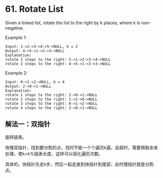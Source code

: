 # 61. Rotate List
Given a linked list, rotate the list to the right by k places, where k is non-negative.

Example 1:
```
Input: 1->2->3->4->5->NULL, k = 2
Output: 4->5->1->2->3->NULL
Explanation:
rotate 1 steps to the right: 5->1->2->3->4->NULL
rotate 2 steps to the right: 4->5->1->2->3->NULL
```
Example 2:
```
Input: 0->1->2->NULL, k = 4
Output: 2->0->1->NULL
Explanation:
rotate 1 steps to the right: 2->0->1->NULL
rotate 2 steps to the right: 1->2->0->NULL
rotate 3 steps to the right: 0->1->2->NULL
rotate 4 steps to the right: 2->0->1->NULL
```
## 解法一：双指针

旋转链表。

快慢双指针，找到要分割的点，找时不能一个个遍历k遍，会超时，需要用取余来处理，使k=k%链表长度，这样可以简化遍历次数。

具体的，快指针先走k步，然后一起走直到快指针到尾部，此时慢指针就是分割点。